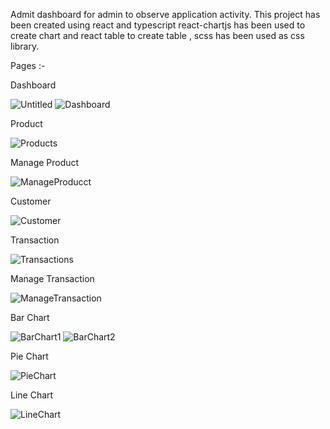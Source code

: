 Admit dashboard for admin to observe application activity. This project has been created using react and typescript react-chartjs has been used to create chart and react table to create table , scss has been used as css library.

Pages :-

Dashboard

![Untitled](https://github.com/user-attachments/assets/b76491b3-f6ac-4451-99d9-551f2eeb5253)
![Dashboard](https://github.com/user-attachments/assets/d53a90d5-cd44-4dd7-8576-c334a9ab01aa)

Product

![Products](https://github.com/user-attachments/assets/534673a8-00c2-433e-a625-749b03f6a0da)

Manage Product

![ManageProducct](https://github.com/user-attachments/assets/b1c9ff64-8222-4093-b882-81aded5148ed)

Customer

![Customer](https://github.com/user-attachments/assets/02cc0c79-080c-4aa7-8f41-6cbd8b7bb0ec)

Transaction

![Transactions](https://github.com/user-attachments/assets/b84b4bfa-e8bc-41e9-8b5e-1780a677ecb2)

Manage Transaction

![ManageTransaction](https://github.com/user-attachments/assets/dc7f17dd-1127-4258-93e0-89a24bc7854c)

Bar Chart

![BarChart1](https://github.com/user-attachments/assets/03990c59-0c76-4855-9215-330366bb0621)
![BarChart2](https://github.com/user-attachments/assets/7913cf0a-1951-4c1c-8f03-3f4f02c01a8c)

Pie Chart

![PieChart](https://github.com/user-attachments/assets/7acb8764-6beb-4d98-b972-bfa99d63eb42)

Line Chart

![LineChart](https://github.com/user-attachments/assets/4aafd038-ea98-4ead-928d-158fea09b05a)










